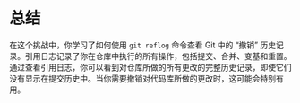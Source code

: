 # 总结

在这个挑战中，你学习了如何使用 `git reflog` 命令查看 Git 中的 “撤销” 历史记录。引用日志记录了你在仓库中执行的所有操作，包括提交、合并、变基和重置。通过查看引用日志，你可以看到对仓库所做的所有更改的完整历史记录，即使它们没有显示在提交历史中。当你需要撤销对代码库所做的更改时，这可能会特别有用。

